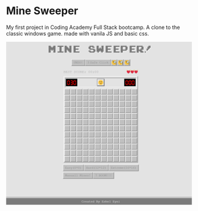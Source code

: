 # Mine Sweeper

<p> My first project in Coding Academy Full Stack bootcamp. A clone to the classic windows game.
 made with vanila JS and basic css. 
 
 <!-- [Check it out!](https://esheleyni.github.io/mine-sweeper/) -->
</p>

 ![screen-shot](./images/screen-shot.png)